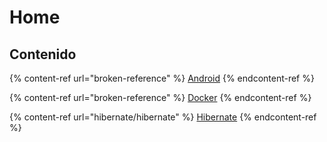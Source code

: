 # Home

## Contenido

{% content-ref url="broken-reference" %}
[Android](broken-reference)
{% endcontent-ref %}

{% content-ref url="broken-reference" %}
[Docker](broken-reference)
{% endcontent-ref %}

{% content-ref url="hibernate/hibernate" %}
[Hibernate](hibernate/hibernate)
{% endcontent-ref %}

